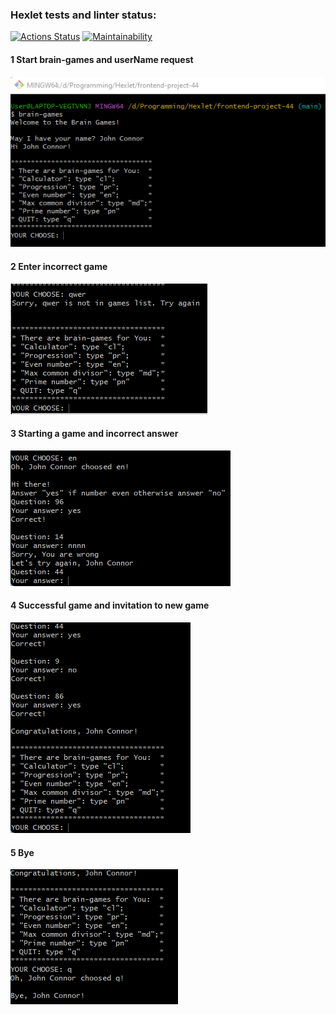 ### Hexlet tests and linter status:

[![Actions Status](https://github.com/DmitryKr2021/frontend-project-44/workflows/hexlet-check/badge.svg)](https://github.com/DmitryKr2021/frontend-project-44/actions)
[![Maintainability](https://api.codeclimate.com/v1/badges/a764ffb0de786ba10f19/maintainability)](https://codeclimate.com/github/DmitryKr2021/frontend-project-44/maintainability)

#### 1 Start brain-games and userName request

!["image 1"](./screenshots/screenshot01.png)

#### 2 Enter incorrect game

!["image 2"](./screenshots/screenshot02.png)

#### 3 Starting a game and incorrect answer

!["image 3"](./screenshots/screenshot03.png)

#### 4 Successful game and invitation to new game

!["image 4"](./screenshots/screenshot04.png)

#### 5 Bye

!["image 5"](./screenshots/screenshot05.png)

